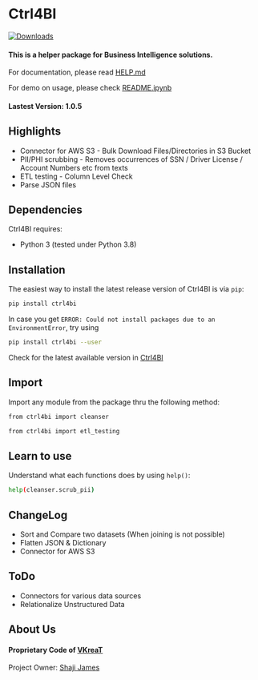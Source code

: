 # Ctrl4BI 
[![Downloads](http://pepy.tech/badge/ctrl4bi)](http://pepy.tech/project/ctrl4bi)

#### This is a helper package for Business Intelligence solutions.

For documentation, please read [HELP.md](https://github.com/vkreat-tech/ctrl4bi/blob/master/HELP.md)

For demo on usage, please check [README.ipynb](https://github.com/vkreat-tech/ctrl4bi/blob/master/README.ipynb)

#### Lastest Version: 1.0.5

## Highlights
- Connector for AWS S3 - Bulk Download Files/Directories in S3 Bucket
- PII/PHI scrubbing - Removes occurrences of SSN / Driver License / Account Numbers etc from texts
- ETL testing - Column Level Check
- Parse JSON files

## Dependencies

Ctrl4BI requires:

* Python 3 (tested under Python 3.8)

## Installation

The easiest way to install the latest release version of Ctrl4BI is via ```pip```:
```bash
pip install ctrl4bi
```
In case you get ```ERROR: Could not install packages due to an EnvironmentError```, try using
```bash
pip install ctrl4bi --user
```
Check for the latest available version in [Ctrl4BI](https://pypi.org/project/ctrl4bi/)

## Import

Import any module from the package thru the following method:
```bash
from ctrl4bi import cleanser
```
```bash
from ctrl4bi import etl_testing
```

## Learn to use

Understand what each functions does by using ```help()```:
```bash
help(cleanser.scrub_pii)
```

## ChangeLog

- Sort and Compare two datasets (When joining is not possible)
- Flatten JSON & Dictionary
- Connector for AWS S3

## ToDo

- Connectors for various data sources
- Relationalize Unstructured Data

## About Us
#### Proprietary Code of [VKreaT](http://vkreat.com/)
Project Owner: [Shaji James](https://www.linkedin.com/in/shaji-james/)
